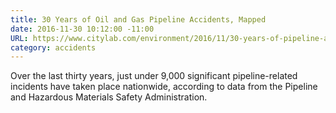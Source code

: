 ```yaml
---
title: 30 Years of Oil and Gas Pipeline Accidents, Mapped
date: 2016-11-30 10:12:00 -11:00
URL: https://www.citylab.com/environment/2016/11/30-years-of-pipeline-accidents-mapped/509066/
category: accidents
---
```


Over the last thirty years, just under 9,000 significant pipeline-related incidents have taken place nationwide, according to data from the Pipeline and Hazardous Materials Safety Administration.